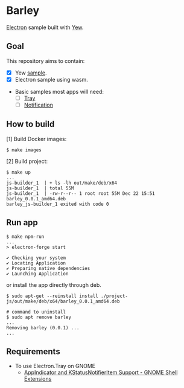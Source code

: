 # Barley

[Electron](https://github.com/electron/electron) sample built with [Yew](https://github.com/yewstack/yew).

## Goal

This repository aims to contain:

* [x] Yew [sample](https://yew.rs/docs/en/getting-started/build-a-sample-app).
* [x] Electron sample using wasm.
* Basic samples most apps will need:
  * [ ] [Tray](https://www.electronjs.org/docs/api/tray)
  * [ ] [Notification](https://www.electronjs.org/docs/tutorial/notifications)

## How to build

[1] Build Docker images:

```
$ make images
```

[2] Build project:

```
$ make up
...
js-builder_1  | + ls -lh out/make/deb/x64
js-builder_1  | total 55M
js-builder_1  | -rw-r--r-- 1 root root 55M Dec 22 15:51 barley_0.0.1_amd64.deb
barley_js-builder_1 exited with code 0
```

## Run app

```
$ make npm-run
...
> electron-forge start

✔ Checking your system
✔ Locating Application
✔ Preparing native dependencies
✔ Launching Application
```

or install the app directly through deb.

```
$ sudo apt-get --reinstall install ./project-js/out/make/deb/x64/barley_0.0.1_amd64.deb

# command to uninstall
$ sudo apt remove barley
...
Removing barley (0.0.1) ...
...
```

## Requirements

* To use Electron.Tray on GNOME
  * [AppIndicator and KStatusNotifierItem Support - GNOME Shell Extensions](https://extensions.gnome.org/extension/615/appindicator-support/)
